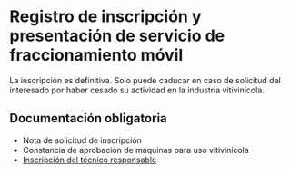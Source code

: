 # Registro de inscripción y presentación de servicio de fraccionamiento móvil

La inscripción es definitiva. Solo puede caducar en caso de solicitud del interesado por haber cesado su actividad en la industria vitivinícola.

## Documentación obligatoria

* Nota de solicitud de inscripción
* Constancia de aprobación de máquinas para uso vitivinícola
* [Inscripción del técnico responsable](/trámites/inscripción_como_técnico)
